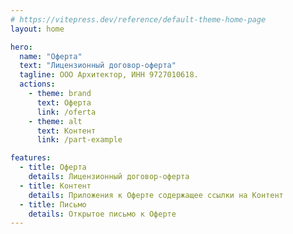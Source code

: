 ```yaml
---
# https://vitepress.dev/reference/default-theme-home-page
layout: home

hero:
  name: "Оферта"
  text: "Лицензионный договор-оферта"
  tagline: ООО Архитектор, ИНН 9727010618.
  actions:
    - theme: brand
      text: Оферта
      link: /oferta
    - theme: alt
      text: Контент
      link: /part-example

features:
  - title: Оферта
    details: Лицензионный договор-оферта
  - title: Контент
    details: Приложения к Оферте содержащее ссылки на Контент
  - title: Письмо
    details: Открытое письмо к Оферте
---
```


